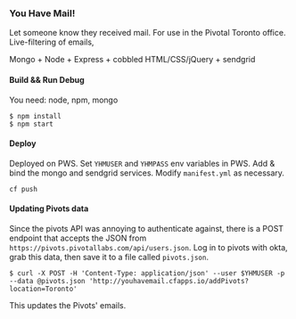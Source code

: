 ### You Have Mail!

Let someone know they received mail. For use in the Pivotal Toronto office. Live-filtering of emails,

Mongo + Node + Express + cobbled HTML/CSS/jQuery + sendgrid

#### Build && Run Debug
You need: node, npm, mongo
```
$ npm install
$ npm start
```

#### Deploy
Deployed on PWS.
Set `YHMUSER` and `YHMPASS` env variables in PWS. Add & bind the mongo and sendgrid services.
Modify `manifest.yml` as necessary.
```
cf push
```

#### Updating Pivots data
Since the pivots API was annoying to authenticate against, there is a POST endpoint that accepts the JSON from `https://pivots.pivotallabs.com/api/users.json`. Log in to pivots with okta, grab this data, then save it to a file called `pivots.json`.

```
$ curl -X POST -H 'Content-Type: application/json' --user $YHMUSER -p --data @pivots.json 'http://youhavemail.cfapps.io/addPivots?location=Toronto'
```

This updates the Pivots' emails.
